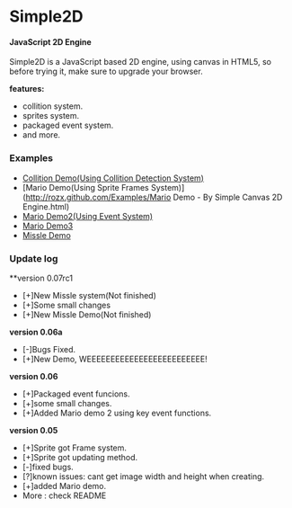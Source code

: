 Simple2D
========

#### JavaScript 2D Engine ####

Simple2D is a JavaScript based 2D engine, using canvas in HTML5, so before trying it, make sure to upgrade your browser.

**features:**

* collition system.
* sprites system.
* packaged event system.
* and more.

### Examples ###

* [Collition Demo(Using Collition Detection System)](http://rozx.github.com/Examples/Collition%20Demo.html)
* [Mario Demo(Using Sprite Frames System)](http://rozx.github.com/Examples/Mario Demo - By Simple Canvas 2D Engine.html)
* [Mario Demo2(Using Event System)](http://rozx.github.com/Examples/MarioDemo2.html)
* [Mario Demo3](http://rozx.github.com/Examples/MarioDemo3.html)
* [Missle Demo](http://rozx.github.com/Examples/missle.html)


### Update log ###

**version 0.07rc1

* [+]New Missle system(Not finished)
* [+]Some small changes
* [+]New Missle Demo(Not finished)

**version 0.06a**

* [-]Bugs Fixed.
* [+]New Demo, WEEEEEEEEEEEEEEEEEEEEEEEEE!

**version 0.06**

* [+]Packaged event funcions.
* [+]some small changes.
* [+]Added Mario demo 2 using key event functions.

**version 0.05**

* [+]Sprite got Frame system.
* [+]Sprite got updating method.
* [-]fixed bugs.
* [?]known issues: cant get image width and height when creating.
* [+]added Mario demo.
* More : check README 


